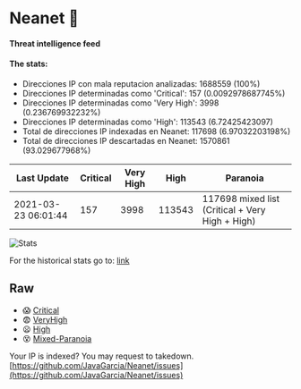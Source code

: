 # Neanet :hocho:
#### Threat intelligence feed
#### The stats:

- Direcciones IP con mala reputacion analizadas: 1688559 (100%)
- Direcciones IP determinadas como 'Critical':  157 (0.0092978687745%)
- Direcciones IP determinadas como 'Very High':  3998 (0.236769932232%)
- Direcciones IP determinadas como 'High':  113543 (6.72425423097)
- Total de direcciones IP indexadas en Neanet:  117698 (6.97032203198%)
- Total de direcciones IP descartadas en Neanet:  1570861 (93.029677968%)

| Last Update | Critical | Very High | High | Paranoia |
| --- | --- | --- | --- | --- |
| 2021-03-23 06:01:44 | 157 | 3998 | 113543 | 117698 mixed list (Critical + Very High + High)|

![Stats](https://docs.google.com/spreadsheets/d/e/2PACX-1vSnaNMIXVabIpDJjufMlzH7poXnshF3mgd8Is1g9ytUEzVsP5my4Trn8f-xkoLLQ38xpL3HtmUexLo6/pubchart?oid=501124687&format=image)

For the historical stats go to: [link](/stats.csv)
## Raw
- :scream: [Critical](https://raw.githubusercontent.com/JavaGarcia/Neanet/master/blacklists/neanet_critical.txt)
- :fearful: [VeryHigh](https://raw.githubusercontent.com/JavaGarcia/Neanet/master/blacklists/neanet_veryHigh.txtt)
- :frowning: [High](https://raw.githubusercontent.com/JavaGarcia/Neanet/master/blacklists/neanet_high.txt)
- :dizzy_face: [Mixed-Paranoia](https://raw.githubusercontent.com/JavaGarcia/Neanet/master/blacklists/neanet_all.txt)


Your IP is indexed? You may request to takedown. [https://github.com/JavaGarcia/Neanet/issues](https://github.com/JavaGarcia/Neanet/issues)










































































































































































































































































































































































































































































































































































































































































































































































































































































































































































































































































































































































































































































































































































































































































































































































































































































































































































































































































































































































































































































































































































































































































































































































































































































































































































































































































































































































































































































































































































































































































































































































































































































































































































































































































































































































































































































































































































































































































































































































































































































































































































































































































































































































































































































































































































































































































































































































































































































































































































































































































































































































































































































